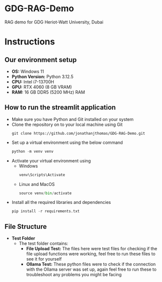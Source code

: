 # GDG-RAG-Demo

RAG demo for GDG Heriot-Watt University, Dubai

# Instructions

## Our environment setup

- **OS:** Windows 11
- **Python Version:** Python 3.12.5
- **CPU:** Intel i7-13700H
- **GPU:** RTX 4060 (8 GB VRAM)
- **RAM:** 16 GB DDR5 (5200 MHz) RAM

## How to run the streamlit application

- Make sure you have Python and Git installed on your system
- Clone the repository on to your local machine using Git
  ```shell
  git clone https://github.com/jonathanjthomas/GDG-RAG-Demo.git
  ```
- Set up a virtual environment using the below command
  ```python
  python -m venv venv
  ```
- Activate your virtual environment using
  - Windows
    ```python
    venv\Scripts\Activate
    ```
  - Linux and MacOS
    ```python
    source venv/bin/activate
    ```
- Install all the required libraries and dependencies
  ```python
  pip install -r requirements.txt
  ```

## File Structure

- **Test Folder**
  - The test folder contains:
    - **File Upload Test:** The files here were test files for checking if the file upload functions were working, feel free to run these files to see it for yourself
    - **Ollama Test:** These python files were to check if the connection with the Ollama server was set up, again feel free to run these to troubleshoot any problems you might be facing
